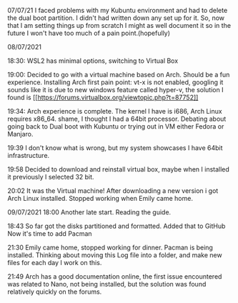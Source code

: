 07/07/21 I faced problems with my Kubuntu environment and had to delete the dual boot partition. I didn't had written down any set up for it. So, now that I am setting things up from scratch I might as well document it so in the future I won't have too much of a pain point.(hopefully)

08/07/2021

18:30:
WSL2 has minimal options, switching to Virtual Box

19:00:
Decided to go with a virtual machine based on Arch.
Should be a fun experience.
Installing Arch first pain point: vt-x is not enabled, googling it sounds like it is due to new windows feature called hyper-v, the solution I found is [[https://forums.virtualbox.org/viewtopic.php?t=87752]]

19:34:
Arch experience is complete. The kernel I have is i686, Arch Linux requires x86_64.
shame, I thought I had a 64bit processor.
Debating about going back to Dual boot with Kubuntu or trying out in VM either Fedora or Manjaro.

19:39
I don't know what is wrong, but my system showcases I have 64bit infrastructure.

19:58
Decided to download and reinstall virtual box, maybe when I installed it previously I selected 32 bit.

20:02
It was the Virtual machine!
After downloading a new version i got Arch Linux installed.
Stopped working when Emily came home.

09/07/2021
18:00
Another late start.
Reading the guide.

18:43
So far got the disks partitioned and formatted. Added that to GitHub
Now it's time to add Pacman

21:30
Emily came home, stopped working for dinner.
Pacman is being installed.
Thinking about moving this Log file into a folder, and make new files for each day I work on this.

21:49
Arch has a good documentation online, the first issue encountered was related to Nano, not being installed, but the solution was found relatively quickly on the forums. 
